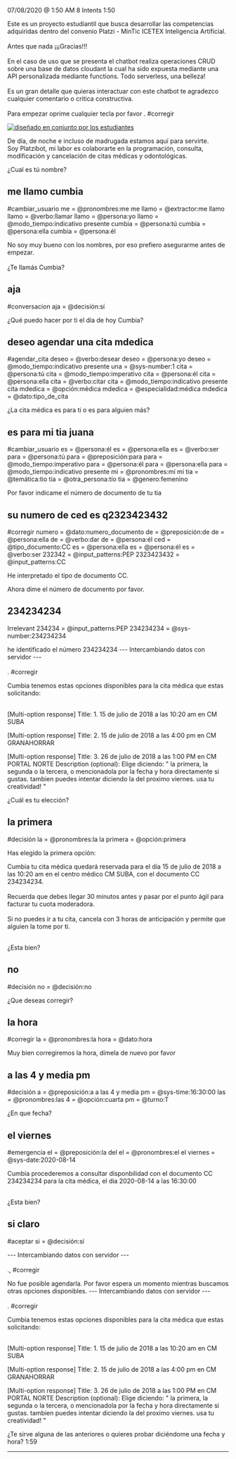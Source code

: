 

07/08/2020 @
1:50
AM
8
Intents
1:50
 
Este es un proyecto estudiantil que busca desarrollar las competencias adquiridas dentro del convenio Platzi - MinTic ICETEX Inteligencia Artificial. </br> </br> Antes que nada ¡¡¡Gracias!!! </br> </br> En el caso de uso que se presenta el chatbot realiza operaciones CRUD sobre una base de datos cloudant la cual ha sido expuesta mediante una API personalizada mediante functions. Todo serverless, una belleza!</br> </br> Es un gran detalle que quieras interactuar con este chatbot te agradezco cualquier comentario o critica constructiva. </br> </br> Para empezar oprime cualquier tecla por favor
.
#corregir
 
<a href="https://imgur.com/fMUI13D"><img src="https://i.imgur.com/fMUI13Dt.jpg" title="diseñado en conjunto por los estudiantes" /></a>
 
<div class="msgj">De día, de noche e incluso de madrugada estamos aquí para servirte. </div>
 
<div class="msgj">Soy Platzibot, mi labor es colaborarte en la programación, consulta, modificación y cancelación de citas médicas y odontológicas.</div>
 
¿Cual es tú nombre?
## me llamo cumbia
#cambiar_usuario
me = @pronombres:me
me llamo = @extractor:me llamo
llamo = @verbo:llamar
llamo = @persona:yo
llamo = @modo_tiempo:indicativo presente
cumbia = @persona:tú
cumbia = @persona:ella
cumbia = @persona:él
 
No soy muy bueno con los nombres, por eso prefiero asegurarme antes de empezar. </br></br>¿Te llamás Cumbia?
## aja
#conversacion
aja = @decisión:sí
 
¿Qué puedo hacer por ti el día de hoy Cumbia?
## deseo agendar una cita mdedica
#agendar_cita
deseo = @verbo:desear
deseo = @persona:yo
deseo = @modo_tiempo:indicativo presente
una = @sys-number:1
cita = @persona:tú
cita = @modo_tiempo:imperativo
cita = @persona:él
cita = @persona:ella
cita = @verbo:citar
cita = @modo_tiempo:indicativo presente
cita mdedica = @opción:médica
mdedica = @especialidad:médica
mdedica = @dato:tipo_de_cita
 
¿La cita médica es para ti o es para alguien más?
## es para mi tia juana
#cambiar_usuario
es = @persona:él
es = @persona:ella
es = @verbo:ser
para = @persona:tú
para = @preposición:para
para = @modo_tiempo:imperativo
para = @persona:él
para = @persona:ella
para = @modo_tiempo:indicativo presente
mi = @pronombres:mí
mi tia = @temática:tio
tia = @otra_persona:tío
tia = @genero:femenino
 
Por favor indicame el número de documento de tu tia
## su numero de ced es q2323423432
#corregir
numero = @dato:numero_documento
de = @preposición:de
de = @persona:ella
de = @verbo:dar
de = @persona:él
ced = @tipo_documento:CC
es = @persona:ella
es = @persona:él
es = @verbo:ser
232342 = @input_patterns:PEP
2323423432 = @input_patterns:CC
 
He interpretado el tipo de documento CC.
 
Ahora dime el número de documento por favor.
## 234234234
Irrelevant
234234 = @input_patterns:PEP
234234234 = @sys-number:234234234
 
he identificado el número 234234234 --- Intercambiando datos con servidor --- </br></br>
.
#corregir
 
Cumbia tenemos estas opciones disponibles para la cita médica que estas solicitando:</br></br>
 
[Multi-option response]
Title: 1. 15 de julio de 2018 a las 10:20 am en CM SUBA

 
[Multi-option response]
Title: 2. 15 de julio de 2018 a las 4:00 pm en CM GRANAHORRAR

 
[Multi-option response]
Title: 3. 26 de julio de 2018 a las 1:00 PM en CM PORTAL NORTE
Description (optional): Elige diciendo: " la primera, la segunda o la tercera, o mencionadola por la fecha y hora directamente si gustas. tambien puedes intentar diciendo la del proximo viernes. usa tu creatividad! "

 
¿Cuál es tu elección?
## la primera
#decisión
la = @pronombres:la
la primera = @opción:primera
 
Has elegido la primera opción:
 
Cumbia tu cita médica quedará reservada para el día 15 de julio de 2018 a las 10:20 am en el centro médico CM SUBA, con el documento CC 234234234. </br></br>Recuerda que debes llegar 30 minutos antes y pasar por el punto ágil para facturar tu cuota moderadora.</br></br>Si no puedes ir a tu cita, cancela con 3 horas de anticipación y permite que alguien la tome por ti.</br></br>
 
¿Esta bien?
## no
#decisión
no = @decisión:no
 
¿Que deseas corregir?
## la hora
#corregir
la = @pronombres:la
hora = @dato:hora
 
Muy bien corregiremos la hora, dímela de nuevo por favor
## a las 4 y media pm
#decisión
a = @preposición:a
a las 4 y media pm = @sys-time:16:30:00
las = @pronombres:las
4 = @opción:cuarta
pm = @turno:T
 
¿En que fecha?
## el viernes
#emergencia
el = @preposición:la del
el = @pronombres:el
el viernes = @sys-date:2020-08-14
 
Cumbia procederemos a consultar disponbilidad con el documento CC 234234234 para la cita médica, el dia 2020-08-14 a las 16:30:00 </br></br>
 
¿Esta bien?
## si claro
#aceptar
si = @decisión:sí
 
--- Intercambiando datos con servidor --- </br></br>
.,
#corregir
 
No fue posible agendarla. Por favor espera un momento mientras buscamos otras opciones disponibles. --- Intercambiando datos con servidor --- </br></br>
.
#corregir
 
Cumbia tenemos estas opciones disponibles para la cita médica que estas solicitando:</br></br>
 
[Multi-option response]
Title: 1. 15 de julio de 2018 a las 10:20 am en CM SUBA

 
[Multi-option response]
Title: 2. 15 de julio de 2018 a las 4:00 pm en CM GRANAHORRAR

 
[Multi-option response]
Title: 3. 26 de julio de 2018 a las 1:00 PM en CM PORTAL NORTE
Description (optional): Elige diciendo: " la primera, la segunda o la tercera, o mencionadola por la fecha y hora directamente si gustas. tambien puedes intentar diciendo la del proximo viernes. usa tu creatividad! "

 
¿Te sirve alguna de las anteriores o quieres probar diciéndome una fecha y hora?
1:59

---
